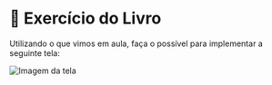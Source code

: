 # 📘 Exercício do Livro

Utilizando o que vimos em aula, faça o possível para implementar a seguinte tela:

![Imagem da tela](https://i.imgur.com/bj3yX4C.png)
